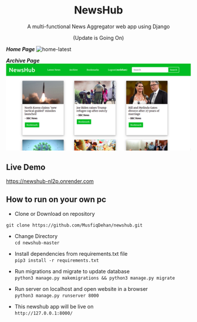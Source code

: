 <h1 align="center"> NewsHub</h1>
  <p align="center"> A multi-functional News Aggregator web app using Django</p>
  <p align="center"> (Update is Going On)
  
***Home Page***
![home-latest](https://user-images.githubusercontent.com/47440165/120078143-d341cc00-c0cf-11eb-8af6-81507ac5d15c.png)

**_Archive Page_**
![archive](https://github.com/MusfiqDehan/newshub/blob/master/static/Screenshots/archive.png)

## Live Demo

https://newshub-nl2p.onrender.com

## How to run on your own pc

-   Clone or Download on repository

```
git clone https://github.com/MusfiqDehan/newshub.git
```

-   Change Directory <br>
    `cd newshub-master`

-   Install dependencies from requirements.txt file <br>
    `pip3 install -r requirements.txt`

-   Run migrations and migrate to update database <br>
    `python3 manage.py makemigrations && python3 manage.py migrate`

-   Run server on localhost and open website in a browser <br>
    `python3 manage.py runserver 8000`

-   This newshub app will be live on <br>
    `http://127.0.0.1:8000/`
